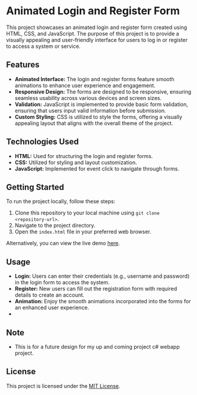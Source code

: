 # Animated Login and Register Form

This project showcases an animated login and register form created using HTML, CSS, and JavaScript. The purpose of this project is to provide a visually appealing and user-friendly interface for users to log in or register to access a system or service.

## Features
- **Animated Interface:** The login and register forms feature smooth animations to enhance user experience and engagement.
- **Responsive Design:** The forms are designed to be responsive, ensuring seamless usability across various devices and screen sizes.
- **Validation:** JavaScript is implemented to provide basic form validation, ensuring that users input valid information before submission.
- **Custom Styling:** CSS is utilized to style the forms, offering a visually appealing layout that aligns with the overall theme of the project.

## Technologies Used
- **HTML:** Used for structuring the login and register forms.
- **CSS:** Utilized for styling and layout customization.
- **JavaScript:** Implemented for event click to navigate through forms.

## Getting Started
To run the project locally, follow these steps:
1. Clone this repository to your local machine using `git clone <repository-url>`.
2. Navigate to the project directory.
3. Open the `index.html` file in your preferred web browser.

Alternatively, you can view the live demo [here](https://webnetco.netlify.app/).

## Usage
- **Login:** Users can enter their credentials (e.g., username and password) in the login form to access the system.
- **Register:** New users can fill out the registration form with required details to create an account.
- **Animation:** Enjoy the smooth animations incorporated into the forms for an enhanced user experience.
- 
## Note
- This is for a future design for my up and coming project c# webapp project.

## License
This project is licensed under the [MIT License](LICENSE).

